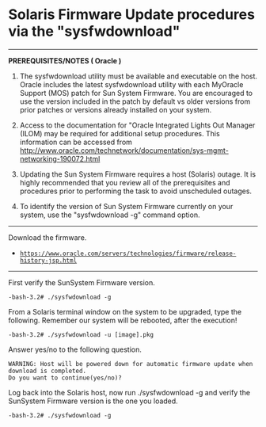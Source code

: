 # Solaris Firmware Update procedures via the "sysfwdownload"

---

**PREREQUISITES/NOTES ( Oracle )**

1.  The sysfwdownload utility must be available and executable on the host.
    Oracle includes the latest sysfwdownload utility with each MyOracle
    Support (MOS) patch for Sun System Firmware.  You are encouraged to use
    the version included in the patch by default vs older versions from prior
    patches or versions already installed on your system.

2.  Access to the documentation for "Oracle Integrated Lights Out Manager (ILOM)
    may be required for additional setup procedures.  This information can be
    accessed from http://www.oracle.com/technetwork/documentation/sys-mgmt-networking-190072.html

3.  Updating the Sun System Firmware requires a host (Solaris) outage.  It is
    highly recommended that you review all of the prerequisites and procedures
    prior to performing the task to avoid unscheduled outages.

4.  To identify the version of Sun System Firmware currently on your system,
    use the "sysfwdownload -g" command option.

---

Download the firmware.
- <a href="https://www.oracle.com/servers/technologies/firmware/release-history-jsp.html" target="_blank">`https://www.oracle.com/servers/technologies/firmware/release-history-jsp.html`</a> 

---

First verify the SunSystem Firmware version.
```console
-bash-3.2# ./sysfwdownload -g
``` 

From a Solaris terminal window on the system to be upgraded, type the following. Remember our system will be rebooted, after the execution!
```console
-bash-3.2# ./sysfwdownload -u [image].pkg
```

Answer yes/no to the following question.
```console
WARNING: Host will be powered down for automatic firmware update when download is completed.
Do you want to continue(yes/no)?
```

Log back into the Solaris host, now run ./sysfwdownload -g and verify the SunSystem Firmware version is the one you loaded.
```console
-bash-3.2# ./sysfwdownload -g
```